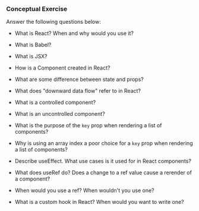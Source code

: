 ### Conceptual Exercise

Answer the following questions below:

- What is React? When and why would you use it?

- What is Babel?

- What is JSX?

- How is a Component created in React?

- What are some difference between state and props?

- What does "downward data flow" refer to in React?

- What is a controlled component?

- What is an uncontrolled component?

- What is the purpose of the `key` prop when rendering a list of components?

- Why is using an array index a poor choice for a `key` prop when rendering a list of components?

- Describe useEffect. What use cases is it used for in React components?

- What does useRef do? Does a change to a ref value cause a rerender of a component?

- When would you use a ref? When wouldn't you use one?

- What is a custom hook in React? When would you want to write one?
